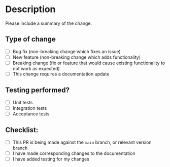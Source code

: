 # Description

Please include a summary of the change.

## Type of change

- [ ] Bug fix (non-breaking change which fixes an issue)
- [ ] New feature (non-breaking change which adds functionality)
- [ ] Breaking change (fix or feature that would cause existing functionality to not work as expected)
- [ ] This change requires a documentation update

## Testing performed?

- [ ] Unit tests
- [ ] Integration tests
- [ ] Acceptance tests

## Checklist:

- [ ] This PR is being made against the `main` branch, or relevant version branch
- [ ] I have made corresponding changes to the documentation
- [ ] I have added testing for my changes
